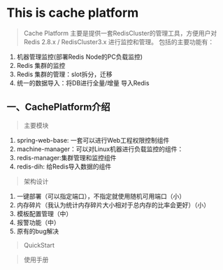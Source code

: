 # This is cache platform

> Cache Platform 主要是提供一套RedisCluster的管理工具，方便用户对 Redis 2.8.x / RedisCluster3.x 进行监控和管理。
  包括的主要功能有：
  1. 机器管理监控(部署Redis Node的PC负载监控)
  2. Redis 集群的监控
  3. Redis 集群的管理：slot拆分，迁移
  4. 统一的数据导入：将DB进行全量/增量 导入Redis


## 一、CachePlatform介绍
> 主要模块


1. spring-web-base: 一套可以进行Web工程权限控制组件
2. machine-manager：可以对Linux机器进行负载监控的组件：
3. redis-manager:集群管理和监控组件
4. redis-dih: 给Redis导入数据的组件 

> 架构设计

1. 一键部署（可以指定端口），不指定就使用随机可用端口（小）
2. 内存碎片（我认为统计内存碎片大小相对于总内存的比率会更好）（小）
3. 模板配置管理（中）
4. 报警功能（中）
5. 原有的bug解决


> QuickStart


> 使用手册
